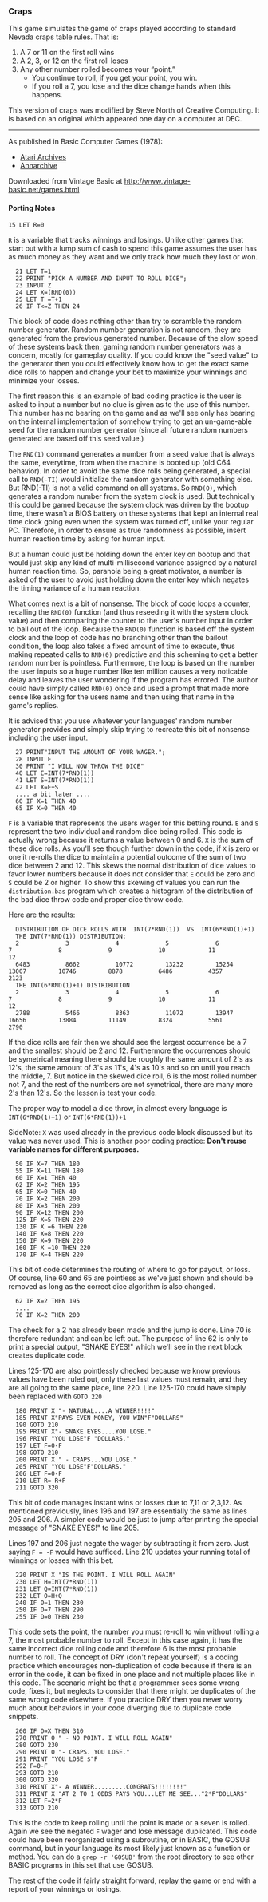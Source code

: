 ### Craps

This game simulates the game of craps played according to standard Nevada craps table rules. That is:
1. A 7 or 11 on the first roll wins
2. A 2, 3, or 12 on the first roll loses
3. Any other number rolled becomes your “point.”
    - You continue to roll, if you get your point, you win.
    - If you roll a 7, you lose and the dice change hands when this happens.

This version of craps was modified by Steve North of Creative Computing. It is based on an original which appeared one day on a computer at DEC.

---

As published in Basic Computer Games (1978):
- [Atari Archives](https://www.atariarchives.org/basicgames/showpage.php?page=52)
- [Annarchive](https://annarchive.com/files/Basic_Computer_Games_Microcomputer_Edition.pdf#page=67)

Downloaded from Vintage Basic at
http://www.vintage-basic.net/games.html

#### Porting Notes

    15 LET R=0

`R` is a variable that tracks winnings and losings.  Unlike other games that
start out with a lump sum of cash to spend this game assumes the user has as
much money as they want and we only track how much they lost or won.

      21 LET T=1
      22 PRINT "PICK A NUMBER AND INPUT TO ROLL DICE";
      23 INPUT Z
      24 LET X=(RND(0))
      25 LET T =T+1
      26 IF T<=Z THEN 24

This block of code does nothing other than try to scramble the random number
generator. Random number generation is not random, they are generated from the
previous generated number. Because of the slow speed of these systems back then,
gaming random number generators was a concern, mostly for gameplay quality.
If you could know the "seed value" to the generator then you could effectively
know how to get the exact same dice rolls to happen and change your bet to
maximize your winnings and minimize your losses.

The first reason this is an example of bad coding practice is the user is asked
to input a number but no clue is given as to the use of this number. This number
has no bearing on the game and as we'll see only has bearing on the internal
implementation of somehow trying to get an un-game-able seed for the random number
generator (since all future random numbers generated are based off this seed value.)

The `RND(1)` command generates a number from a seed value that is always
the same, everytime, from when the machine is booted up (old C64 behavior). In
order to avoid the same dice rolls being generated, a special call to `RND(-TI)`
would initialize the random generator with something else. But RND(-TI) is not
a valid command on all systems. So `RND(0)`, which generates a random number
from the system clock is used. But technically this could be gamed because the
system clock was driven by the bootup time, there wasn't a BIOS battery on these
systems that kept an internal real time clock going even when the system was
turned off, unlike your regular PC. Therefore, in order to ensure as true
randomness as possible, insert human reaction time by asking for human input.

But a human could just be holding down the enter key on bootup and that would
just skip any kind of multi-millisecond variance assigned by a natural human
reaction time. So, paranoia being a great motivator, a number is asked of the
user to avoid just holding down the enter key which negates the timing variance
of a human reaction.

What comes next is a bit of nonsense. The block of code loops a counter, recalling
the `RND(0)` function (and thus reseeding it with the system clock value)
and then comparing the counter to the user's number input
in order to bail out of the loop. Because the `RND(0)` function is based off the
system clock and the loop of code has no branching other than the bailout
condition, the loop also takes a fixed amount of time to execute, thus making
repeated calls to `RND(0)` predictive and this scheming to get a better random
number is pointless. Furthermore, the loop is based on the number the user inputs
so a huge number like ten million causes a very noticable delay and leaves the
user wondering if the program has errored. The author could have simply called
`RND(0)` once and used a prompt that made more sense like asking for the users
name and then using that name in the game's replies.

It is advised that you use whatever your languages' random number generator
provides and simply skip trying to recreate this bit of nonsense including
the user input.

      27 PRINT"INPUT THE AMOUNT OF YOUR WAGER.";
      28 INPUT F
      30 PRINT "I WILL NOW THROW THE DICE"
      40 LET E=INT(7*RND(1))
      41 LET S=INT(7*RND(1))
      42 LET X=E+S
      .... a bit later ....
      60 IF X=1 THEN 40
      65 IF X=0 THEN 40

`F` is a variable that represents the users wager for this betting round.
`E` and `S` represent the two individual and random dice being rolled.
This code is actually wrong because it returns a value between 0 and 6.
`X` is the sum of these dice rolls. As you'll see though further down in the
code, if `X` is zero or one it re-rolls the dice to maintain a potential
outcome of the sum of two dice between 2 and 12. This skews the normal distribution
of dice values to favor lower numbers because it does not consider that `E`
could be zero and `S` could be 2 or higher. To show this skewing of values
you can run the `distribution.bas` program which creates a histogram of the
distribution of the bad dice throw code and proper dice throw code.

Here are the results:

      DISTRIBUTION OF DICE ROLLS WITH  INT(7*RND(1))  VS  INT(6*RND(1)+1)
      THE INT(7*RND(1)) DISTRIBUTION:
      2             3             4             5             6             7             8             9             10            11            12
      6483          8662          10772         13232         15254         13007         10746         8878          6486          4357          2123
      THE INT(6*RND(1)+1) DISTRIBUTION
      2             3             4             5             6             7             8             9             10            11            12
      2788          5466          8363          11072         13947         16656         13884         11149         8324          5561          2790
If the dice rolls are fair then we should see the largest occurrence be a 7 and
the smallest should be 2 and 12. Furthermore the occurrences should be
symetrical meaning there should be roughly the same amount of 2's as 12's, the
same amount of 3's as 11's, 4's as 10's and so on until you reach the middle, 7.
But notice in the skewed dice roll, 6 is the most rolled number not 7, and the
rest of the numbers are not symetrical, there are many more 2's than 12's.
So the lesson is test your code.

The proper way to model a dice throw, in almost every language is
    `INT(6*RND(1)+1)` or `INT(6*RND(1))+1`

SideNote: `X` was used already in the
previous code block discussed but its value was never used. This is another
poor coding practice: **Don't reuse variable names for different purposes.**

      50 IF X=7 THEN 180
      55 IF X=11 THEN 180
      60 IF X=1 THEN 40
      62 IF X=2 THEN 195
      65 IF X=0 THEN 40
      70 IF X=2 THEN 200
      80 IF X=3 THEN 200
      90 IF X=12 THEN 200
      125 IF X=5 THEN 220
      130 IF X =6 THEN 220
      140 IF X=8 THEN 220
      150 IF X=9 THEN 220
      160 IF X =10 THEN 220
      170 IF X=4 THEN 220

This bit of code determines the routing of where to go for payout, or loss.
Of course, line 60 and 65 are pointless as we've just shown and should be removed
as long as the correct dice algorithm is also changed.

      62 IF X=2 THEN 195
      ....
      70 IF X=2 THEN 200
The check for a 2 has already been made and the jump is done. Line 70 is
therefore redundant and can be left out. The purpose of line 62 is only to
print a special output, "SNAKE EYES!" which we'll see in the next block creates
duplicate code.

Lines 125-170 are also pointlessly checked because we know previous values have
been ruled out, only these last values must remain, and they are all going to
the same place, line 220. Line 125-170 could have simply been replaced with
`GOTO 220`



      180 PRINT X "- NATURAL....A WINNER!!!!"
      185 PRINT X"PAYS EVEN MONEY, YOU WIN"F"DOLLARS"
      190 GOTO 210
      195 PRINT X"- SNAKE EYES....YOU LOSE."
      196 PRINT "YOU LOSE"F "DOLLARS."
      197 LET F=0-F
      198 GOTO 210
      200 PRINT X " - CRAPS...YOU LOSE."
      205 PRINT "YOU LOSE"F"DOLLARS."
      206 LET F=0-F
      210 LET R= R+F
      211 GOTO 320

This bit of code manages instant wins or losses due to 7,11 or 2,3,12. As
mentioned previously, lines 196 and 197 are essentially the same as lines
205 and 206. A simpler code would be just to jump after printing the special
message of "SNAKE EYES!" to line 205.

Lines 197 and 206 just negate the wager by subtracting it from zero. Just saying
`F = -F` would have sufficed. Line 210 updates your running total of winnings
or losses with this bet.

      220 PRINT X "IS THE POINT. I WILL ROLL AGAIN"
      230 LET H=INT(7*RND(1))
      231 LET Q=INT(7*RND(1))
      232 LET O=H+Q
      240 IF O=1 THEN 230
      250 IF O=7 THEN 290
      255 IF O=0 THEN 230

This code sets the point, the number you must re-roll to win without rolling
a 7, the most probable number to roll. Except in this case again, it has the
same incorrect dice rolling code and therefore 6 is the most probable number
to roll. The concept of DRY (don't repeat yourself) is a coding practice which
encourages non-duplication of code because if there is an error in the code, it
can be fixed in one place and not multiple places like in this code. The scenario
might be that a programmer sees some wrong code, fixes it, but neglects to
consider that there might be duplicates of the same wrong code elsewhere.  If
you practice DRY then you never worry much about behaviors in your code diverging
due to duplicate code snippets.

      260 IF O=X THEN 310
      270 PRINT O " - NO POINT. I WILL ROLL AGAIN"
      280 GOTO 230
      290 PRINT O "- CRAPS. YOU LOSE."
      291 PRINT "YOU LOSE $"F
      292 F=0-F
      293 GOTO 210
      300 GOTO 320
      310 PRINT X"- A WINNER.........CONGRATS!!!!!!!!"
      311 PRINT X "AT 2 TO 1 ODDS PAYS YOU...LET ME SEE..."2*F"DOLLARS"
      312 LET F=2*F
      313 GOTO 210

This is the code to keep rolling until the point is made or a seven is rolled.
Again we see the negated `F` wager and lose message duplicated. This code could
have been reorganized using a subroutine, or in BASIC, the GOSUB command, but
in your language its most likely just known as a function or method. You can
do a `grep -r 'GOSUB'` from the root directory to see other BASIC programs in
this set that use GOSUB.

The rest of the code if fairly straight forward, replay the game or end with
a report of your winnings or losings.
